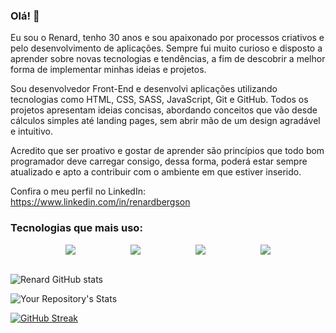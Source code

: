 ### Olá! 👋
<p>Eu sou o Renard, tenho 30 anos e sou apaixonado por processos criativos e pelo desenvolvimento de aplicações. Sempre fui muito curioso e disposto 
a aprender sobre novas tecnologias e tendências, a fim de descobrir a melhor forma de implementar minhas ideias e projetos. </p>

<p>Sou desenvolvedor Front-End e desenvolvi aplicações utilizando tecnologias como HTML, CSS, SASS, JavaScript, Git e GitHub. Todos os projetos apresentam ideias concisas, abordando conceitos que vão desde cálculos simples até landing pages, sem abrir mão de um design agradável e intuitivo.</p>

<p>Acredito que ser proativo e gostar de aprender são princípios que todo bom programador deve carregar consigo, dessa forma, poderá estar sempre atualizado e apto a contribuir com o ambiente em que estiver inserido.</p>

Confira o meu perfil no LinkedIn: <https://www.linkedin.com/in/renardbergson>

### Tecnologias que mais uso:

<div style="display: flex; justify-content: space-evenly;">
  <img src="https://img.shields.io/badge/HTML5-E34F26?style=for-the-badge&logo=html5&logoColor=white">

  <img src="https://img.shields.io/badge/CSS-239120?&style=for-the-badge&logo=css3&logoColor=white">

  <img src="https://img.shields.io/badge/Sass-CC6699?style=for-the-badge&logo=sass&logoColor=white">

  <img src="https://img.shields.io/badge/JavaScript-F7DF1E?style=for-the-badge&logo=javascript&logoColor=black">
</div>

<br>

![Renard GitHub stats](https://github-readme-stats.vercel.app/api?username=renardbergson&show_icons=true&theme=radical)

![Your Repository's Stats](https://github-readme-stats.vercel.app/api/top-langs/?username=renardbergson&theme=blue-green)

[![GitHub Streak](https://streak-stats.demolab.com/?user=renardbergson&theme=radical)](https://git.io/streak-stats)
